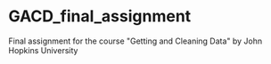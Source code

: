 # GACD_final_assignment
Final assignment for the course "Getting and Cleaning Data" by John Hopkins University
